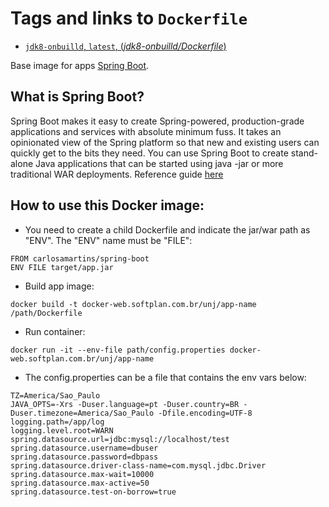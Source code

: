 # Tags and links to `Dockerfile`

-	[`jdk8-onbuilld`, `latest`, (*jdk8-onbuilld/Dockerfile*)](jdk-8/Dockerfile)

Base image for apps [Spring Boot](http://projects.spring.io/spring-boot/).

## What is Spring Boot?


Spring Boot makes it easy to create Spring-powered, production-grade applications and services with absolute minimum fuss. It takes an opinionated view of the Spring platform so that new and existing users can quickly get to the bits they need.
You can use Spring Boot to create stand-alone Java applications that can be started using java -jar or more traditional WAR deployments.
Reference guide [here](http://docs.spring.io/spring-boot/docs/current-SNAPSHOT/reference/htmlsingle/)


## How to use this Docker image:

* You need to create a child Dockerfile and indicate the jar/war path as "ENV". The "ENV" name must be "FILE":

```
FROM carlosamartins/spring-boot
ENV FILE target/app.jar
```

* Build app image:

```
docker build -t docker-web.softplan.com.br/unj/app-name /path/Dockerfile
```

* Run container:

```
docker run -it --env-file path/config.properties docker-web.softplan.com.br/unj/app-name
```

* The config.properties can be a file that contains the env vars below:

```
TZ=America/Sao_Paulo
JAVA_OPTS=-Xrs -Duser.language=pt -Duser.country=BR -Duser.timezone=America/Sao_Paulo -Dfile.encoding=UTF-8
logging.path=/app/log
logging.level.root=WARN
spring.datasource.url=jdbc:mysql://localhost/test
spring.datasource.username=dbuser
spring.datasource.password=dbpass
spring.datasource.driver-class-name=com.mysql.jdbc.Driver
spring.datasource.max-wait=10000
spring.datasource.max-active=50
spring.datasource.test-on-borrow=true
```
